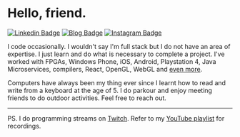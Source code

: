 # Hello, friend.
[![Linkedin Badge](https://img.shields.io/badge/-celikk-blue?style=flat&logo=Linkedin&logoColor=white&link=https://www.linkedin.com/in/celikk/)](https://www.linkedin.com/in/celikk/)
[![Blog Badge](https://img.shields.io/badge/-blog-000000?style=flat&labelColor=000000&logo=Blogger&link=https://celikk.me/blog)](https://celikk.me/blog)
[![Instagram Badge](https://img.shields.io/badge/-@celikkoseoglu-c02a67?style=flat&labelColor=c02a67&logo=Instagram&logoColor=white&link=https://www.instagram.com/celikkoseoglu/)](https://www.instagram.com/celikkoseoglu/)

I code occasionally. I wouldn't say I'm full stack but I do not have an area of expertise. I just learn and do what is necessary to complete a project. I've worked with FPGAs, Windows Phone, iOS, Android, Playstation 4, Java Microservices, compilers, React, OpenGL, WebGL and [even more](https://celikk.me/celikresume.pdf).

Computers have always been my thing ever since I learnt how to read and write from a keyboard at the age of 5. I do parkour and enjoy meeting friends to do outdoor activities. Feel free to reach out.

<hr>

PS. I do programming streams on [Twitch](https://www.twitch.tv/celikkoseoglu). Refer to my [YouTube playlist](https://www.youtube.com/playlist?list=PLNkfllcUq3AkdeD4Aqp_Z2AIGyyF00_d8) for recordings.
